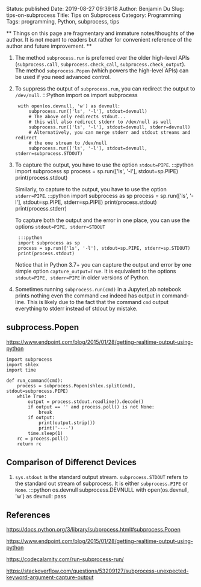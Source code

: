 Status: published
Date: 2019-08-27 09:39:18
Author: Benjamin Du
Slug: tips-on-subprocess
Title: Tips on Subprocess
Category: Programming
Tags: programming, Python, subprocess, tips

**
Things on this page are fragmentary and immature notes/thoughts of the author.
It is not meant to readers but rather for convenient reference of the author and future improvement.
**

1. The method `subprocess.run` is preferred over the older high-level APIs 
    (`subprocess.call`, `subprocess.check_call`, `subprocess.check_output`).
    The method `subprocess.Popen` (which powers the high-level APIs) can be used if you need advanced control.

2. To suppress the output of `subprocess.run`,
    you can redirect the output to `/dev/null`.
        :::Python
        import os
        import subprocess

        with open(os.devnull, 'w') as devnull:
            subprocess.run(['ls', '-l'], stdout=devnull)
            # The above only redirects stdout...
            # this will also redirect stderr to /dev/null as well
            subprocess.run(['ls', '-l'], stdout=devnull, stderr=devnull)
            # Alternatively, you can merge stderr and stdout streams and redirect
            # the one stream to /dev/null
            subprocess.run(['ls', '-l'], stdout=devnull, stderr=subprocess.STDOUT)

3. To capture the output, you have to use the option `stdout=PIPE`.
        :::python
        import subprocess sp
        process = sp.run(['ls', '-l'], stdout=sp.PIPE)
        print(process.stdout)

    Similarly, to capture to the output, you have to use the option `stderr=PIPE`.
        :::python
        import subprocess as sp
        process = sp.run(['ls', '-l'], stdout=sp.PIPE, stderr=sp.PIPE)
        print(process.stdout)
        print(process.stderr)

    To capture both the output and the error in one place, you can use the options `stdout=PIPE, stderr=STDOUT`
    
        :::python
        import subprocess as sp
        process = sp.run(['ls', '-l'], stdout=sp.PIPE, stderr=sp.STDOUT)
        print(process.stdout)

    Notice that in Python 3.7+ you can capture the output and error by one simple option `capture_output=True`.
    It is equivalent to the options `stdout=PIPE, stderr=PIPE` in older versions of Python.

3. Sometimes running `subprocess.run(cmd)` in a JupyterLab notebook prints nothing even the command `cmd` indeed has output in command-line.
  This is likely due to the fact that the command `cmd` output everything to stderr instead of stdout by mistake.
  

## subprocess.Popen

https://www.endpoint.com/blog/2015/01/28/getting-realtime-output-using-python

```
import subprocess
import shlex
import time

def run_command(cmd):
    process = subprocess.Popen(shlex.split(cmd), stdout=subprocess.PIPE)
    while True:
        output = process.stdout.readline().decode()
        if output == '' and process.poll() is not None:
            break
        if output:
            print(output.strip())
            print('----')
        time.sleep(1)
    rc = process.poll()
    return rc
```

## Comparison of Differenct Devices

1. `sys.stdout` is the standard output stream.
  `subprocess.STDOUT` refers to the standard out stream of subprocess.
  It is either `subprocess.PIPE` or `None`.
    :::python
    os.devnull
    subprocess.DEVNULL
    with open(os.devnull, 'w') as devnull:
        pass


## References 

https://docs.python.org/3/library/subprocess.html#subprocess.Popen

https://www.endpoint.com/blog/2015/01/28/getting-realtime-output-using-python

https://codecalamity.com/run-subprocess-run/

https://stackoverflow.com/questions/53209127/subprocess-unexpected-keyword-argument-capture-output
